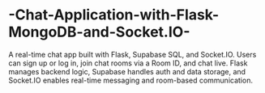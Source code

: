 # -Chat-Application-with-Flask-MongoDB-and-Socket.IO-
A real-time chat app built with Flask, Supabase SQL, and Socket.IO. Users can sign up or log in, join chat rooms via a Room ID, and chat live. Flask manages backend logic, Supabase handles auth and data storage, and Socket.IO enables real-time messaging and room-based communication.

